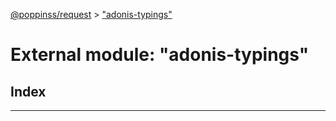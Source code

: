 [@poppinss/request](../README.md) > ["adonis-typings"](../modules/_adonis_typings_.md)

# External module: "adonis-typings"

## Index

---

